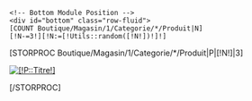 	<!-- Bottom Module Position -->
	<div id="bottom" class="row-fluid">
	[COUNT Boutique/Magasin/1/Categorie/*/Produit|N]
	[!N-=3!][!N:=[!Utils::random([!N!])!]!]
[STORPROC Boutique/Magasin/1/Categorie/*/Produit|P|[!N!]|3]
		<div class="custom  span4">
			<p><a href="/[!P::getUrl!]"><img src="/[!P::Image!].mini.350x265.jpg" alt="[!P::Titre!]"></a></p>
		</div>
[/STORPROC]
	</div>
